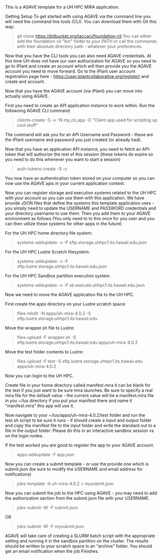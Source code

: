 This is a AGAVE template for a UH HPC MIRA application. 

Getting Setup
To get started with using AGAVE via the command line you will need the command line tools (CLI). You can download them with Git this way:

>git clone https://bitbucket.org/taccaci/foundation-cli
You can either add the foundation-cli "bin" folder to your PATH or call the commands with their absolute directory path - whatever your preferences.

Now that you have the CLI tools you can also need AGAVE credentials. At this time UH does not have our own authorization for AGAVE so you need to go to iPlant and create an account which will then provide you the AGAVE account you need to move forward. Go to the iPlant user account registration page here - https://user.iplantcollaborative.org/register/ and create and account.

Now that you have the AGAVE account (via iPlant) you can move into actually using AGAVE.

First you need to create an API application instance to work within. Run the followoing AGAVE CLI command:

> clients-create -S -v -N my_cli_app -D "Client app used for scripting up cool stuff" 

The command will ask you for an API Username and Password - these are the iPlant username and password you just created (or already had).

Now that you have an application API instance, you need to fetch an API-token that will authorize the rest of this session (these tokens do expire so you need to do this whenever you want to start a session)

> auth-tokens-create -S -v

You now have an authentication token stored on your computer so you can now use the AGAVE apis in your current application context.

Now you can register storage and execution systems related to the UH HPC with your account so you can use them with this application.  We have provide JSON files that define the systems this template application uses - you simply need to update the USERNAME and PASSWORD credentials and your directory username to use them. Then you add them to your AGAVE environment as follows (You only need to to this once for you user and you can then utilize these systems for other apps in the future)

For the UH HPC home directory file system:

>systems-addupdate -v -F sftp.storage.uhhpc1.its.hawaii.edu.json

For the UH HPC Lustre Scratch filesystem:

>systems-addupdate -v -F sftp.lustre.storage.uhhpc1.its.hawaii.edu.json

For the UH HPC Sandbox partition execution system:

>systems-addupdate -v -F sb.execute.uhhpc1.its.hawaii.edu.json

Now we need to move the AGAVE application file to the UH HPC.

First create the apps directory on your Lustre scratch space:
>files-mkdir -N apps/uh-mira-4.0.2 -S sftp.lustre.storage.uhhpc1.its.hawaii.edu

Move the wrapper.sh file to Lustre:
>files-upload -F wrapper.sh -S sftp.lustre.storage.uhhpc1.its.hawaii.edu apps/uh-mira-4.0.2

Move the test folder contents to Lustre:
>files-upload -F test -S sftp.lustre.storage.uhhpc1.its.hawaii.edu apps/uh-mira-4.0.2

Now you can login to the UH HPC.

Create file in your home directory called manifest.mira it can be blank for the test if you just want to be sure mira launches. Be sure to specify a real mira file for the default value - the current value will be a manifest.mira file in you ~/lus directory if you put your manifest there and name it "manifest.mira" this app will use it.

 Now navigate to your ~/lus/apps/uh-mira-4.0.2/test folder and run the test.sh script to be sure it runs - if should create a input and output folder and copy the manifest file to the input folder and write the standard out  to a file in the output folder.  Please do this in an interactive sandbox session vs on the login nodes.


 If the test worked you are good to register the app to your AGAVE account.

 >apps-addupdate -F app.json

 Now you can create a submit template - or use the provide one which is submit.json (be sure to modify the USERNAME and email address for notifications)

 >jobs-template -A uh-mira-4.0.2 > mysubmit.json

 Now you can submit the job to the HPC using AGAVE - you may need to add the authorization section from the submit.json file with your USERNAME.

 >jobs-submit -W -F submit.json

 OR
 >jobs-submit -W -F mysubmit.json

 AGAVE will take care of creating a SLURM batch script with the appropriate setting and running it in the sandbox partition on the cluster.  The results should be written to your scratch space in an "archive" folder.  You should get an email notification when the job Finishes.  


